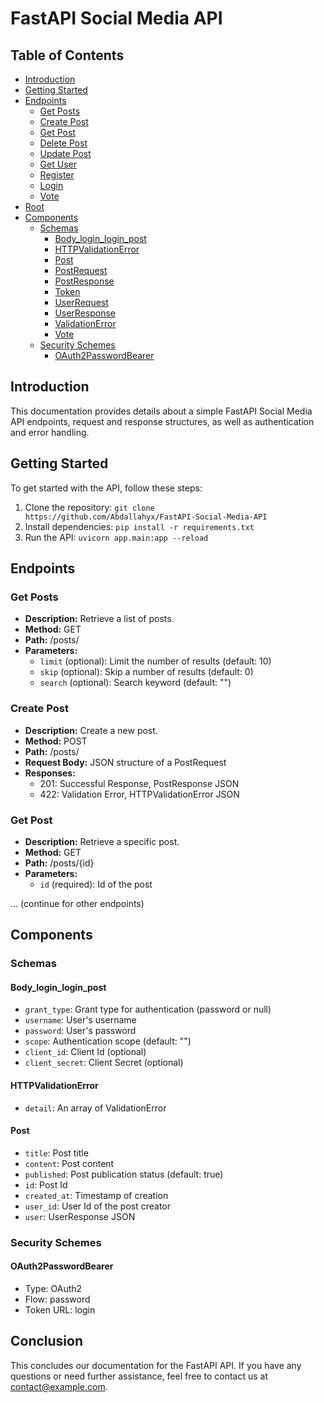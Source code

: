 # FastAPI Social Media API

## Table of Contents

- [Introduction](#introduction)
- [Getting Started](#getting-started)
- [Endpoints](#endpoints)
  - [Get Posts](#get-posts)
  - [Create Post](#create-post)
  - [Get Post](#get-post)
  - [Delete Post](#delete-post)
  - [Update Post](#update-post)
  - [Get User](#get-user)
  - [Register](#register)
  - [Login](#login)
  - [Vote](#vote)
- [Root](#root)
- [Components](#components)
  - [Schemas](#schemas)
    - [Body_login_login_post](#body_login_login_post)
    - [HTTPValidationError](#httpvalidationerror)
    - [Post](#post)
    - [PostRequest](#postrequest)
    - [PostResponse](#postresponse)
    - [Token](#token)
    - [UserRequest](#userrequest)
    - [UserResponse](#userresponse)
    - [ValidationError](#validationerror)
    - [Vote](#vote)
  - [Security Schemes](#security-schemes)
    - [OAuth2PasswordBearer](#oauth2passwordbearer)

## Introduction

This documentation provides details about a simple FastAPI Social Media API endpoints, request and response structures, as well as authentication and error handling.

## Getting Started

To get started with the API, follow these steps:

1. Clone the repository: `git clone https://github.com/Abdallahyx/FastAPI-Social-Media-API`
2. Install dependencies: `pip install -r requirements.txt`
3. Run the API: `uvicorn app.main:app --reload`

## Endpoints

### Get Posts

- **Description:** Retrieve a list of posts.
- **Method:** GET
- **Path:** /posts/
- **Parameters:**
  - `limit` (optional): Limit the number of results (default: 10)
  - `skip` (optional): Skip a number of results (default: 0)
  - `search` (optional): Search keyword (default: "")

### Create Post

- **Description:** Create a new post.
- **Method:** POST
- **Path:** /posts/
- **Request Body:** JSON structure of a PostRequest
- **Responses:**
  - 201: Successful Response, PostResponse JSON
  - 422: Validation Error, HTTPValidationError JSON

### Get Post

- **Description:** Retrieve a specific post.
- **Method:** GET
- **Path:** /posts/{id}
- **Parameters:**
  - `id` (required): Id of the post

... (continue for other endpoints)

## Components

### Schemas

#### Body_login_login_post

- `grant_type`: Grant type for authentication (password or null)
- `username`: User's username
- `password`: User's password
- `scope`: Authentication scope (default: "")
- `client_id`: Client Id (optional)
- `client_secret`: Client Secret (optional)

#### HTTPValidationError

- `detail`: An array of ValidationError

#### Post

- `title`: Post title
- `content`: Post content
- `published`: Post publication status (default: true)
- `id`: Post Id
- `created_at`: Timestamp of creation
- `user_id`: User Id of the post creator
- `user`: UserResponse JSON
 

### Security Schemes

#### OAuth2PasswordBearer

- Type: OAuth2
- Flow: password
- Token URL: login

## Conclusion

This concludes our documentation for the FastAPI API. If you have any questions or need further assistance, feel free to contact us at contact@example.com.

